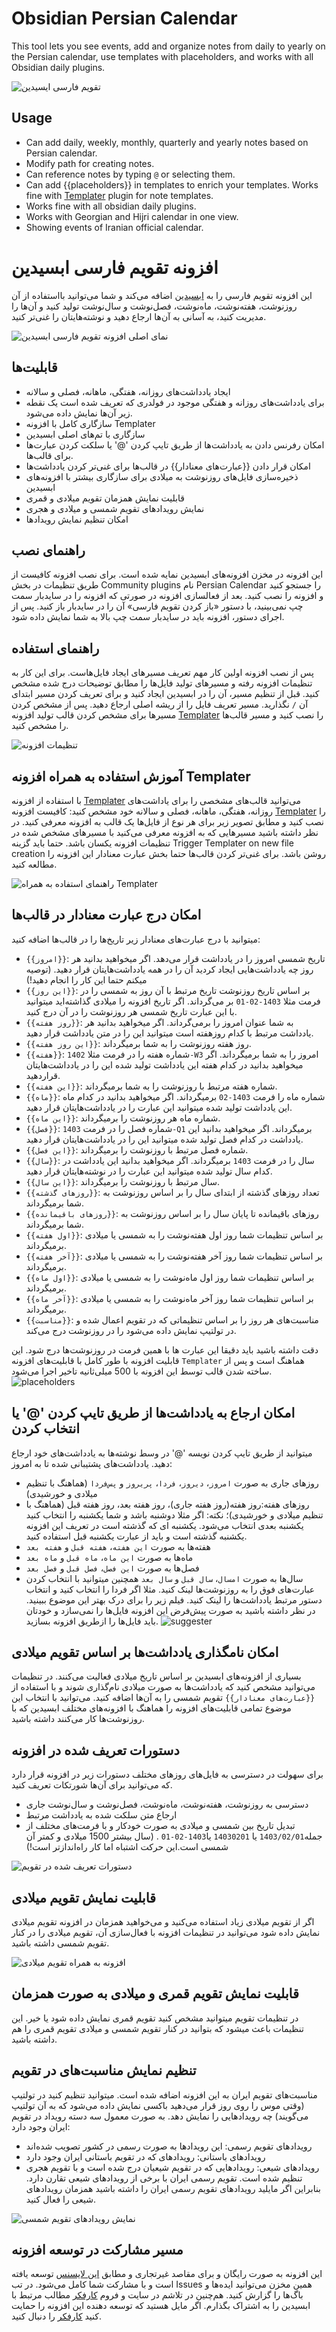 
# Obsidian Persian Calendar

This tool lets you see events, add and organize notes from daily to yearly on the Persian calendar, use templates with placeholders, and works with all Obsidian daily plugins.

![تقویم فارسی ایسیدین](Instructions/events.png)

## Usage

- Can add daily, weekly, monthly, quarterly and yearly notes based on Persian calendar.
- Modify path for creating notes.
- Can reference notes by typing `@` or selecting them.
- Can add {{placeholders}} in templates to enrich your templates. Works fine with [Templater](https://github.com/SilentVoid13/Templater) plugin for note templates.
- Works fine with all obsidian daily plugins.
- Works with Georgian and Hijri calendar in one view.
- Showing events of Iranian official calendar.

# افزونه تقویم فارسی ابسیدین

این افزونه تقویم فارسی را به [ابسیدین](https://obsidian.md/) اضافه می‌کند و شما می‌توانید بااستفاده از آن روزنوشت‌، هفته‌نوشت، ماه‌نوشت، فصل‌نوشت و سال‌نوشت تولید کنید و آن‌ها را مدیریت کنید، به آسانی به آن‌ها ارجاع دهید و نوشته‌هایتان را غنی‌تر کنید.

![نمای اصلی افزونه تقویم فارسی ابسیدین](Instructions/Obsidian.webp)

## قابلیت‌ها

- ایجاد یادداشت‌های روزانه، هفتگی، ماهانه، فصلی و سالانه
- برای یادداشت‌های روزانه و هفتگی موجود در فولدری که تعریف شده است یک نقطه زیر آن‌ها نمایش داده می‌شود.
- سازگاری کامل با افزونه Templater
- سازگاری با تم‌های اصلی ابسیدین
- امکان رفرنس دادن به یادداشت‌ها از طریق تایپ کردن '@' یا سلکت کردن عبارت‌ها برای قالب‌ها.
- امکان قرار دادن {{عبارت‌های معنادار}} در قالب‌ها برای غنی‌تر کردن یادداشت‌ها
- ذخیره‌سازی فایل‌های روزنوشت به میلادی برای سازگاری بیشتر با افزونه‌های ابسیدین
- قابلیت نمایش همزمان تقویم میلادی و قمری
- نمایش رویدادهای تقویم شمسی و میلادی و هجری
- امکان تنظیم نمایش رویدادها

## راهنمای نصب

این افزونه در مخزن افزونه‌های ابسیدین نمایه شده است. برای نصب افزونه کافیست از طریق تنظیمات در بخش Community plugins نام Persian Calendar را جستجو کنید و افزونه را نصب کنید. بعد از فعالسازی افزونه در صورتی که افزونه را در سایدبار سمت چپ نمی‌بینید، با دستور «باز کردن تقویم فارسی» آن را در سایدبار باز کنید. پس از اجرای دستور، افزونه باید در سایدبار سمت چپ بالا به شما نمایش داده شود.

## راهنمای استفاده

پس از نصب افزونه اولین کار مهم تعریف مسیرهای ایجاد فایل‌هاست. برای این کار به تنظیمات افزونه رفته و مسیرهای تولید فایل‌ها را مطابق توضیحات درج شده مشخص کنید. قبل از تنظیم مسیر، آن را در ابسیدین ایجاد کنید و برای تعریف کردن مسیر ابتدای آن `/` نگذارید. مسیر تعریف فایل را از ریشه اصلی ارجاع دهید.
پس از مشخص کردن مسیرها برای مشخص کردن قالب تولید افزونه [Templater](https://github.com/SilentVoid13/Templater) را نصب کنید و مسیر قالب‌ها را مشخص کنید.

![تنظیمات افزونه](<Instructions/obsidian settings.png>)

## آموزش استفاده به همراه افزونه Templater

با استفاده از افزونه [Templater](https://github.com/SilentVoid13/Templater) می‌توانید قالب‌های مشخصی را برای یاداشت‌های روزانه، هفتگی، ماهانه، فصلی و سالانه خود مشخص کنید:
کافیست افزونه [Templater](https://github.com/SilentVoid13/Templater) را نصب کنید و مطابق تصویر زیر برای هر نوع از فایل‌ها یک قالب به افزونه معرفی کنید. در نظر داشته باشید مسیرهایی که به افزونه معرفی می‌کنید با مسیرهای مشخص شده در تنظیمات افزونه یکسان باشد. حتما باید گزینه Trigger Templater on new file creation روشن باشد. برای غنی‌تر کردن قالب‌ها حتما بخش عبارت معنادار این افزونه را مطالعه کنید.

![راهنمای استفاده به همراه Templater](Instructions/templater.webp)

## امکان درج عبارت معنادار در قالب‌ها

میتوانید با درج عبارت‌های معنادار زیر تاریخ‌ها را در قالب‌ها اضافه کنید:

- `{{امروز}}‍‍`: تاریخ شمسی امروز را در یادداشت قرار می‌دهد. اگر میخواهید بدانید هر روز چه یادداشت‌هایی ایجاد کردید آن را در همه یادداشت‌هایتان قرار دهید. (توصیه میکنم حتما این کار را انجام دهید!)
- `{{این روز}}`: بر اساس تاریخ روزنوشت تاریخ مرتبط با آن روز به شمسی را در فرمت مثلا `1403-02-01` بر می‌گرداند. اگر تاریخ افزونه را میلادی گذاشته‌اید میتوانید با این عبارت تاریخ شمسی هر روزنوشت را در آن درج کنید.
- `{{روز هفته}}`: به شما عنوان امروز را برمی‌گرداند. اگر میخواهید بدانید هر یادداشت مرتبط با کدام روزهفته است میتوانید این را در متن یادداشت قرار دهید.
- `{{این روز هفته}}`: روز هفته روزنوشت را به شما برمیگرداند.
- `{{هفته}}`: شماره هفته را در فرمت مثلا `1402-W3` امروز را به شما برمیگرداند. اگر میخواهید بدانید در کدام هفته این یادداشت تولید شده این را در یادداشت‌هایتان قراردهید.
- `{{این هفته}}`: شماره هفته مرتبط با روزنوشت را به شما برمیگرداند.
- `{{ماه}}`: شماره ماه را فرمت `1403-02` برمیگرداند. اگر میخواهید بدانید در کدام ماه این یادداشت تولید شده میتوانید این عبارت را در یادداشت‌هایتان قرار دهید.
- `{{این ماه}}`: شماره ماه هر روزنوشت را برمیگرداند.
- `{{فصل}}`: شماره فصل را در فرمت `1403-Q1` برمیگرداند.  اگر میخواهید بدانید این یادداشت در کدام فصل تولید شده میتوانید این را در یادداشت‌هایتان قرار دهید.
- `{{این فصل}}`: شماره فصل مرتبط با روزنوشت را برمیگرداند.
- `{{سال}}`: سال را در فرمت `1403` برمیگرداند. اگر میخواهید بدانید این یادداشت در کدام سال تولید شده میتوانید این عبارت را در نوشته‌هایتان قرار دهید.
- `{{این سال}}`: سال مرتبط با روزنوشت را برمیگرداند.
- `{{روزهای گذشته}}`: تعداد روزهای گذشته از ابتدای سال را بر اساس روزنوشت به شما برمیگرداند.
- `{{روزهای باقیمانده}}`: روزهای باقیمانده تا پایان سال را بر اساس روزنوشت به شما برمیگرداند.
- `{{اول هفته}}`: بر اساس تنظیمات شما روز اول هفته‌نوشت را به شمسی یا میلادی برمیگرداند.
- `{{آخر هفته}}`: بر اساس تنظیمات شما روز آخر هفته‌نوشت را به شمسی یا میلادی برمیگرداند.
- `{{اول ماه}}`: بر اساس تنظیمات شما روز اول ماه‌نوشت را به شمسی یا میلادی برمیگرداند.
- `{{آخر ماه}}`: بر اساس تنظیمات شما روز آخر ماه‌نوشت را به شمسی یا میلادی برمیگرداند.
- `{{مناسبت‌}}`: مناسبت‌های هر روز را بر اساس تنظیماتی که در تقویم اعمال شده و در تولتیپ نمایش داده می‌شود را در روزنوشت درج می‌کند.

دقت داشته باشید باید دقیقا این عبارت ها با همین فرمت در روزنوشت‌ها درج شود.
این قابلیت افزونه با طور کامل با قابلیت‌های افزونه `Templater` هماهنگ است و پس از ساخته شدن قالب توسط این افزونه با 500 میلی‌ثانیه تاخیر اجرا می‌شود.
![placeholders](Instructions/placeholders.webp)

## امکان ارجاع به یادداشت‌ها از طریق تایپ کردن '@' یا انتخاب کردن

میتوانید از طریق تایپ کردن نویسه '@' در وسط نوشته‌ها به یادداشت‌های خود ارجاع دهید. یادداشت‌های پشتیبانی شده تا به امروز:

- روزهای جاری به صورت `امروز`، `دیروز`، `فردا`، `پریروز` و `پس‌فردا` (هماهنگ با تنظیم میلادی و خورشیدی)
- روزهای هفته:روز هفته(روز هفته جاری)، روز هفته بعد، روز هفته قبل (هماهنگ با تنظیم میلادی و خورشیدی)؛ نکته: اگر مثلا دوشنبه باشد و شما یکشنبه را انتخاب کنید یکشنبه بعدی انتخاب می‌شود. یکشنبه ای که گذشته است در تعریف این افزونه یکشنبه گذشته است و باید از عبارت یکشنبه قبل استفاده کنید.
- هفته‌ها به صورت `این هفته`، `هفته قبل` و `هفته بعد`
- ماه‌ها به صورت `این ماه`، `ماه قبل` و `ماه بعد`
- فصل‌ها به صورت `این فصل`، `فصل قبل` و `فصل بعد`
- سال‌ها به صورت `امسال`، `سال قبل` و `سال بعد`
همچنین میتوانید با انتخاب کردن عبارت‌های فوق را به روزنوشت‌ها لینک کنید. مثلا اگر فردا را انتخاب کنید و انتخاب دستور مرتبط یادداشت‌ها را لینک کنید. فیلم زیر را برای درک بهتر این موضوع ببینید. در نظر داشته باشید به صورت پیش‌فرض این افزونه فایل‌ها را نمی‌سازد و خودتان باید فایل‌ها را ازطریق افزونه بسازید. 
![suggester](Instructions/suggester.webp)

## امکان نامگذاری یادداشت‌ها بر اساس تقویم میلادی

بسیاری از افزونه‌های ابسیدین بر اساس تاریخ میلادی فعالیت می‌کنند. در تنظیمات می‌توانید مشخص کنید که یادداشت‌ها به صورت میلادی نام‌گذاری شوند و با استفاده از `{{عبارت‌های معنادار}}` تقویم شمسی را به آن‌ها اضافه کنید. می‌توانید با انتخاب این موضوع تمامی قابلیت‌های افزونه را هماهنگ با افزونه‌های مختلف ابسیدین که با روزنوشت‌ها کار می‌کنند داشته باشید.

## دستورات تعریف شده در افزونه

برای سهولت در دسترسی به فایل‌های روزهای مختلف دستورات زیر در افزونه قرار دارد که می‌توانید برای آن‌ها شورتکات تعریف کنید.

- دسترسی به روزنوشت، هفته‌نوشت، ماه‌نوشت، فصل‌نوشت و سال‌نوشت جاری
- ارجاع متن سلکت شده به یادداشت مرتبط
- تبدیل تاریخ بین شمسی و میلادی به صورت خودکار و با فرمت‌های مختلف از جمله`1403/02/01` یا `14030201` یا`1403-02-01` . (سال بیشتر 1500 میلادی و کمتر آن شمسی است.این حرکت اشتباه اما کار راه‌اندازتر است!)

![دستورات تعریف شده در تقویم](Instructions/Commandsv2.png)

## قابلیت نمایش تقویم میلادی

اگر از تقویم میلادی زیاد استفاده می‌کنید و می‌خواهید همزمان در افزونه تقویم میلادی نمایش داده ‌شود می‌توانید در تنظیمات افزونه با فعال‌سازی آن، تقویم میلادی را در کنار تقویم شمسی داشته باشید.

![افزونه به همراه تقویم میلادی](Instructions/calendar-with-georgian.png)

## قابلیت نمایش تقویم قمری و میلادی به صورت همزمان

در تنظیمات تقویم میتوانید مشخص کنید تقویم قمری نمایش داده شود یا خیر. این تنظیمات باعث میشود که بتوانید در کنار تقویم شمسی و میلادی تقویم قمری را هم داشته باشید.

## تنظیم نمایش مناسبت‌های در تقویم

مناسبت‌های تقویم ایران به این افزونه اضافه شده است. میتوانید تنظیم کنید در تولتیپ (وقتی موس را روی روز قرار می‌دهید باکسی نمایش داده می‌شود که به آن تولتیپ می‌گویند) چه رویدادهایی را نمایش دهد. به صورت معمول سه دسته رویداد در تقویم ایران وجود دارد: 

- رویدادهای تقویم رسمی: این رویدادها به صورت رسمی در کشور تصویب شده‌اند
- رویدادهای باستانی:‌ رویدادهای که در تقویم باستانی ایران وجود دارد
- رویدادهای شیعی: رویدادهایی که در تقویم شیعیان درج شده است و با تقویم هجری تنظیم شده است. تقویم رسمی ایران با برخی از رویدادهای شیعی تقارن دارد. بنابراین اگر مایلید رویدادهای تقویم رسمی ایران را داشته باشید همزمان رویدادهای شیعی را فعال کنید.

![نمایش رویدادهای تقویم شمسی](Instructions/events.png)

## مسیر مشارکت در توسعه افزونه

این افزونه به صورت رایگان و برای مقاصد غیرتجاری و مطابق [این لایسنس](LICENSE) توسعه یافته است و با مشارکت شما کامل‌ می‌شود. در تب Issues همین مخزن می‌توانید ایده‌ها و باگ‌ها را گزارش کنید. هم‌چنین در تلاشم در سایت و فروم [کارفکر](https://karfekr.ir) مطالب مرتبط با ابسیدین را به اشتراک بگذارم. اگر مایل هستید که توسعه دهنده این افزونه را حمایت کنید [کارفکر](https://karfekr.ir) را دنبال کنید.

